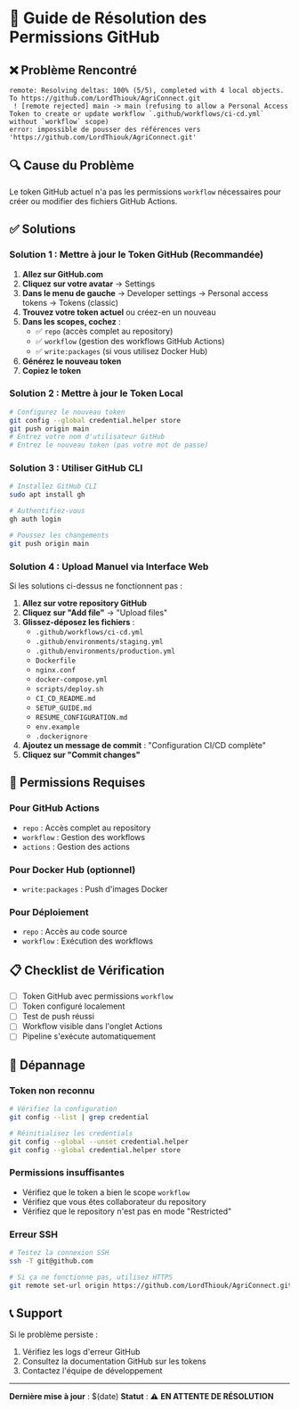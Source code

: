 # 🔧 Guide de Résolution des Permissions GitHub

## ❌ Problème Rencontré

```
remote: Resolving deltas: 100% (5/5), completed with 4 local objects.
To https://github.com/LordThiouk/AgriConnect.git
 ! [remote rejected] main -> main (refusing to allow a Personal Access Token to create or update workflow `.github/workflows/ci-cd.yml` without `workflow` scope)
error: impossible de pousser des références vers 'https://github.com/LordThiouk/AgriConnect.git'
```

## 🔍 Cause du Problème

Le token GitHub actuel n'a pas les permissions `workflow` nécessaires pour créer ou modifier des fichiers GitHub Actions.

## ✅ Solutions

### Solution 1 : Mettre à jour le Token GitHub (Recommandée)

1. **Allez sur GitHub.com**
2. **Cliquez sur votre avatar** → Settings
3. **Dans le menu de gauche** → Developer settings → Personal access tokens → Tokens (classic)
4. **Trouvez votre token actuel** ou créez-en un nouveau
5. **Dans les scopes, cochez** :
   - ✅ `repo` (accès complet au repository)
   - ✅ `workflow` (gestion des workflows GitHub Actions)
   - ✅ `write:packages` (si vous utilisez Docker Hub)
6. **Générez le nouveau token**
7. **Copiez le token**

### Solution 2 : Mettre à jour le Token Local

```bash
# Configurez le nouveau token
git config --global credential.helper store
git push origin main
# Entrez votre nom d'utilisateur GitHub
# Entrez le nouveau token (pas votre mot de passe)
```

### Solution 3 : Utiliser GitHub CLI

```bash
# Installez GitHub CLI
sudo apt install gh

# Authentifiez-vous
gh auth login

# Poussez les changements
git push origin main
```

### Solution 4 : Upload Manuel via Interface Web

Si les solutions ci-dessus ne fonctionnent pas :

1. **Allez sur votre repository GitHub**
2. **Cliquez sur "Add file"** → "Upload files"
3. **Glissez-déposez les fichiers** :
   - `.github/workflows/ci-cd.yml`
   - `.github/environments/staging.yml`
   - `.github/environments/production.yml`
   - `Dockerfile`
   - `nginx.conf`
   - `docker-compose.yml`
   - `scripts/deploy.sh`
   - `CI_CD_README.md`
   - `SETUP_GUIDE.md`
   - `RESUME_CONFIGURATION.md`
   - `env.example`
   - `.dockerignore`
4. **Ajoutez un message de commit** : "Configuration CI/CD complète"
5. **Cliquez sur "Commit changes"**

## 🔐 Permissions Requises

### Pour GitHub Actions
- `repo` : Accès complet au repository
- `workflow` : Gestion des workflows
- `actions` : Gestion des actions

### Pour Docker Hub (optionnel)
- `write:packages` : Push d'images Docker

### Pour Déploiement
- `repo` : Accès au code source
- `workflow` : Exécution des workflows

## 📋 Checklist de Vérification

- [ ] Token GitHub avec permissions `workflow`
- [ ] Token configuré localement
- [ ] Test de push réussi
- [ ] Workflow visible dans l'onglet Actions
- [ ] Pipeline s'exécute automatiquement

## 🚨 Dépannage

### Token non reconnu
```bash
# Vérifiez la configuration
git config --list | grep credential

# Réinitialisez les credentials
git config --global --unset credential.helper
git config --global credential.helper store
```

### Permissions insuffisantes
- Vérifiez que le token a bien le scope `workflow`
- Vérifiez que vous êtes collaborateur du repository
- Vérifiez que le repository n'est pas en mode "Restricted"

### Erreur SSH
```bash
# Testez la connexion SSH
ssh -T git@github.com

# Si ça ne fonctionne pas, utilisez HTTPS
git remote set-url origin https://github.com/LordThiouk/AgriConnect.git
```

## 📞 Support

Si le problème persiste :
1. Vérifiez les logs d'erreur GitHub
2. Consultez la documentation GitHub sur les tokens
3. Contactez l'équipe de développement

---

**Dernière mise à jour** : $(date)
**Statut** : ⚠️ **EN ATTENTE DE RÉSOLUTION** 